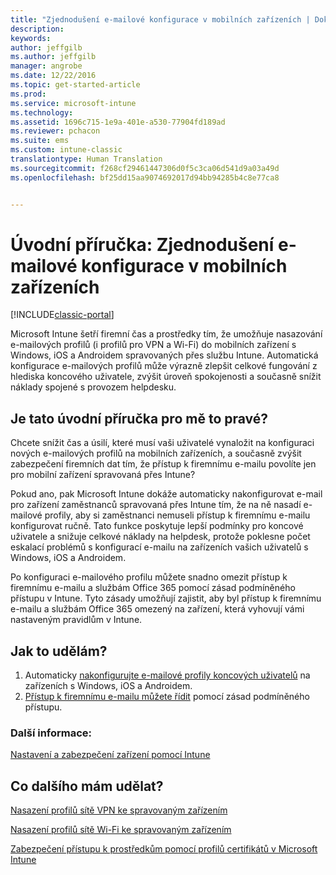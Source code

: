 ```yaml
---
title: "Zjednodušení e-mailové konfigurace v mobilních zařízeních | Dokumentace Microsoftu"
description: 
keywords: 
author: jeffgilb
ms.author: jeffgilb
manager: angrobe
ms.date: 12/22/2016
ms.topic: get-started-article
ms.prod: 
ms.service: microsoft-intune
ms.technology: 
ms.assetid: 1696c715-1e9a-401e-a530-77904fd189ad
ms.reviewer: pchacon
ms.suite: ems
ms.custom: intune-classic
translationtype: Human Translation
ms.sourcegitcommit: f268cf29461447306d0f5c3ca06d541d9a03a49d
ms.openlocfilehash: bf25dd15aa9074692017d94bb94285b4c8e77ca8


---
```


# <a name="quick-start-guide-simplify-email-configuration-on-mobile-devices"></a>Úvodní příručka: Zjednodušení e-mailové konfigurace v mobilních zařízeních

[!INCLUDE[classic-portal](../includes/classic-portal.md)]

Microsoft Intune šetří firemní čas a prostředky tím, že umožňuje nasazování e-mailových profilů (i profilů pro VPN a Wi-Fi) do mobilních zařízení s Windows, iOS a Androidem spravovaných přes službu Intune. Automatická konfigurace e-mailových profilů může výrazně zlepšit celkové fungování z hlediska koncového uživatele, zvýšit úroveň spokojenosti a současně snížit náklady spojené s provozem helpdesku.

## <a name="is-this-quick-start-guide-right-for-me"></a>Je tato úvodní příručka pro mě to pravé?
Chcete snížit čas a úsilí, které musí vaši uživatelé vynaložit na konfiguraci nových e-mailových profilů na mobilních zařízeních, a současně zvýšit zabezpečení firemních dat tím, že přístup k firemnímu e-mailu povolíte jen pro mobilní zařízení spravovaná přes Intune?

Pokud ano, pak Microsoft Intune dokáže automaticky nakonfigurovat e-mail pro zařízení zaměstnanců spravovaná přes Intune tím, že na ně nasadí e-mailové profily, aby si zaměstnanci nemuseli přístup k firemnímu e-mailu konfigurovat ručně. Tato funkce poskytuje lepší podmínky pro koncové uživatele a snižuje celkové náklady na helpdesk, protože poklesne počet eskalací problémů s konfigurací e-mailu na zařízeních vašich uživatelů s Windows, iOS a Androidem.

Po konfiguraci e-mailového profilu můžete snadno omezit přístup k firemnímu e-mailu a službám Office 365 pomocí zásad podmíněného přístupu v Intune. Tyto zásady umožňují zajistit, aby byl přístup k firemnímu e-mailu a službám Office 365 omezený na zařízení, která vyhovují vámi nastaveným pravidlům v Intune.

## <a name="how-do-i-do-it"></a>Jak to udělám?
1.    Automaticky [nakonfigurujte e-mailové profily koncových uživatelů](/intune/deploy-use/configure-access-to-corporate-email-using-email-profiles-with-microsoft-intune) na zařízeních s Windows, iOS a Androidem.
2.    [Přístup k firemnímu e-mailu můžete řídit](/intune/deploy-use/restrict-access-to-email-and-o365-services-with-microsoft-intune) pomocí zásad podmíněného přístupu.


### <a name="additional-information"></a>Další informace:
[Nastavení a zabezpečení zařízení pomocí Intune](/intune/deploy-use/manage-settings-and-features-on-your-devices-with-microsoft-intune-policies)

## <a name="what-should-i-do-next"></a>Co dalšího mám udělat?
[Nasazení profilů sítě VPN ke spravovaným zařízením](/intune/deploy-use/vpn-connections-in-microsoft-intune)

[Nasazení profilů sítě Wi-Fi ke spravovaným zařízením](/intune/deploy-use/wi-fi-connections-in-microsoft-intune)

[Zabezpečení přístupu k prostředkům pomocí profilů certifikátů v Microsoft Intune](/intune/deploy-use/secure-resource-access-with-certificate-profiles)



<!--HONumber=Dec16_HO3-->


